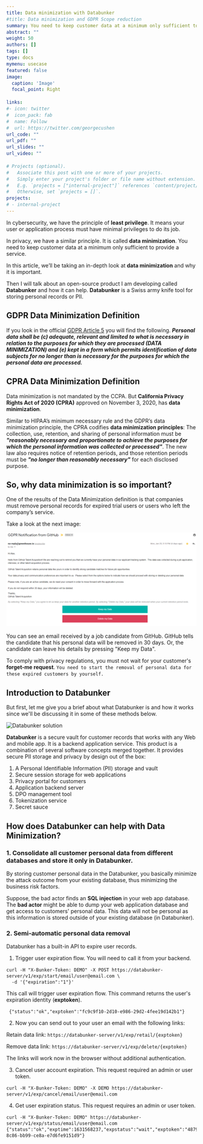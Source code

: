 ```yaml
---
title: Data minimization with Databunker
#title: Data minimization and GDPR Scope reduction
summary: You need to keep customer data at a minimum only sufficient to provide a service to comply with Data Minimization.
abstract: ""
weight: 50
authors: []
tags: []
type: docs
mymenu: usecase
featured: false
image:
  caption: 'Image'
  focal_point: Right

links:
#- icon: twitter
#  icon_pack: fab
#  name: Follow
#  url: https://twitter.com/georgecushen
url_code: ""
url_pdf: ""
url_slides: ""
url_video: ""

# Projects (optional).
#   Associate this post with one or more of your projects.
#   Simply enter your project's folder or file name without extension.
#   E.g. `projects = ["internal-project"]` references `content/project/deep-learning/index.md`.
#   Otherwise, set `projects = []`.
projects:
# - internal-project
---
```


In cybersecurity, we have the principle of **least privilege**. It means your user or application process must have minimal privileges to do its job.

In privacy, we have a similar principle. It is called **data minimization**. You need to keep customer data at a minimum only sufficient to provide a service.

In this article, we’ll be taking an in-depth look at **data minimization** and why it is important.

Then I will talk about an open-source product I am developing called **Databunker** and how it can help. **Databunker** is a Swiss army knife tool for storing personal records or PII.


## GDPR Data Minimization Definition

If you look in the official [GDPR Article 5](https://gdpr-info.eu/art-5-gdpr/) you will find the following. ***Personal data shall be (c) adequate, relevant and limited to what is necessary in relation to the purposes for which they are processed (DATA MINIMIZATION) and (e) kept in a form which permits identification of data subjects for no longer than is necessary for the purposes for which the personal data are processed.***

## CPRA Data Minimization Definition

Data minimization is not mandated by the CCPA. But **California Privacy Rights Act of 2020 (CPRA)** approved on November 3, 2020, has **data minimization**.

Similar to HIPAA’s minimum necessary rule and the GDPR’s data minimization principle, the CPRA codifies **data minimization principles**: The collection, use, retention, and sharing of personal information must be ***"reasonably necessary and proportionate to achieve the purposes for which the personal information was collected or processed"***.  The new law also requires notice of retention periods, and those retention periods must be ***"no longer than reasonably necessary"*** for each disclosed purpose.

## So, why data minimization is so important?

One of the results of the Data Minimization definition is that companies must remove personal records for expired trial users or users who left the company’s service.

Take a look at the next image:

![Data Minimization Email](data-minimization-email.png)

You can see an email received by a job candidate from GitHub. GitHub tells the candidate that his personal data will be removed in 30 days. Or, the candidate can leave his details by pressing "Keep my Data".

To comply with privacy regulations, you must not wait for your customer's **forget-me request**. ``You need to start the removal of personal data for these expired customers by yourself.``

## Introduction to Databunker

But first, let me give you a brief about what Databunker is and how it works since we'll be discussing it in some of these methods below.

![Databunker solution](/img/databunker-solution.png)

**Databunker** is a secure vault for customer records that works with any Web and mobile app. It is a backend application service. This product is a combination of several software concepts merged together. It provides secure PII storage and privacy by design out of the box:

1. A Personal Identifiable Information (PII) storage and vault
1. Secure session storage for web applications
1. Privacy portal for customers
1. Application backend server
1. DPO management tool
1. Tokenization service
1. Secret sauce


## How does Databunker can help with Data Minimization?

### 1. Consolidate all customer personal data from different databases and store it only in Databunker.

By storing customer personal data in the Databunker, you basically minimize the attack outcome from your existing database, thus minimizing the business risk factors.

Suppose, the bad actor finds an **SQL injection** in your web app database. The **bad actor** might be able to dump your web application database and get access to customers' personal data. This data will not be personal as this information is stored outside of your existing database (in Databunker).

### 2. Semi-automatic personal data removal

Databunker has a built-in API to expire user records.

1. Trigger user expiration flow. You will need to call it from your backend.
```
curl -H "X-Bunker-Token: DEMO" -X POST https://databunker-server/v1/exp/start/email/user@email.com \
  -d '{"expiration":"1"}'
```
This call will trigger user expiration flow. This command returns the user's expiration identity (**exptoken**).
```
 {"status":"ok","exptoken":"fc9c9f10-2d10-e986-29d2-4fee19d142b1"}
```

2. Now you can send out to your user an email with the following links:

Retain data link: ``https://databunker-server/v1/exp/retail/{exptoken}``

Remove data link: ``https://databunker-server/v1/exp/delete/{exptoken}``

The links will work now in the browser without additional authentication.

3. Cancel user account expiration. This request required an admin or user token.

```
curl -H "X-Bunker-Token: DEMO" -X DEMO https://databunker-server/v1/exp/cancel/email/user@email.com
```

4. Get user expiration status. This request requires an admin or user token.

```
curl -H "X-Bunker-Token: DEMO" https://databunker-server/v1/exp/status/email/user@email.com
{"status":"ok","exptime":1631568237,"expstatus":"wait","exptoken":"487964c0-8c86-bb99-ce8a-e7d6fe9151d9"}
```
